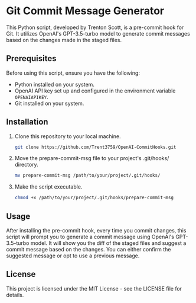 # Git Commit Message Generator

This Python script, developed by Trenton Scott, is a pre-commit hook for Git. It utilizes OpenAI's GPT-3.5-turbo model to generate commit messages based on the changes made in the staged files.

## Prerequisites

Before using this script, ensure you have the following:

- Python installed on your system.
- OpenAI API key set up and configured in the environment variable `OPENAIAPIKEY`.
- Git installed on your system.

## Installation

1. Clone this repository to your local machine.

   ```bash
   git clone https://github.com/Trent3759/OpenAI-CommitHooks.git
   ```
2. Move the prepare-commit-msg file to your project's .git/hooks/ directory.
   ```bash
   mv prepare-commit-msg /path/to/your/project/.git/hooks/
   ```
3. Make the script executable.
   ```bash
   chmod +x /path/to/your/project/.git/hooks/prepare-commit-msg
   ```
## Usage
After installing the pre-commit hook, every time you commit changes, this script will prompt you to generate a commit message using OpenAI's GPT-3.5-turbo model. It will show you the diff of the staged files and suggest a commit message based on the changes. You can either confirm the suggested message or opt to use a previous message.

## License
This project is licensed under the MIT License - see the LICENSE file for details.


